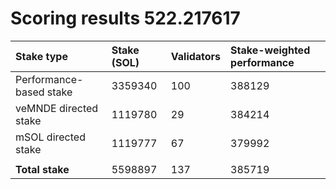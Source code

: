 # Scoring results 522.217617

| Stake type              | Stake (SOL) | Validators | Stake-weighted performance |
|:------------------------|:------------|:-----------|:---------------------------|
| Performance-based stake | 3359340     | 100        | 388129                     |
| veMNDE directed stake   | 1119780     | 29         | 384214                     |
| mSOL directed stake     | 1119777     | 67         | 379992                     |
|                         |             |            |                            |
| **Total stake**         | 5598897     | 137        | 385719                     |
